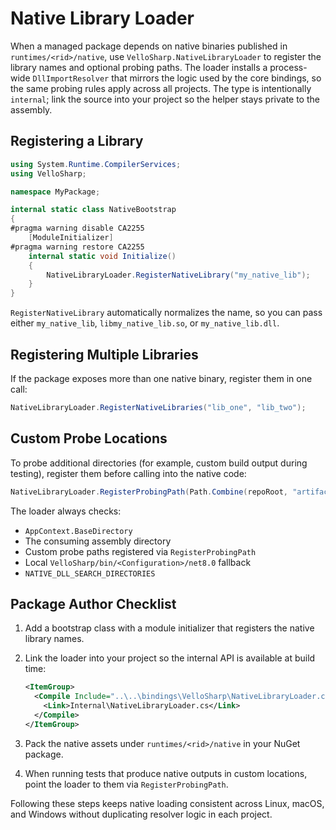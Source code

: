 # Native Library Loader

When a managed package depends on native binaries published in `runtimes/<rid>/native`, use `VelloSharp.NativeLibraryLoader` to register the library names and optional probing paths. The loader installs a process-wide `DllImportResolver` that mirrors the logic used by the core bindings, so the same probing rules apply across all projects. The type is intentionally `internal`; link the source into your project so the helper stays private to the assembly.

## Registering a Library

```csharp
using System.Runtime.CompilerServices;
using VelloSharp;

namespace MyPackage;

internal static class NativeBootstrap
{
#pragma warning disable CA2255
    [ModuleInitializer]
#pragma warning restore CA2255
    internal static void Initialize()
    {
        NativeLibraryLoader.RegisterNativeLibrary("my_native_lib");
    }
}
```

`RegisterNativeLibrary` automatically normalizes the name, so you can pass either `my_native_lib`, `libmy_native_lib.so`, or `my_native_lib.dll`.

## Registering Multiple Libraries

If the package exposes more than one native binary, register them in one call:

```csharp
NativeLibraryLoader.RegisterNativeLibraries("lib_one", "lib_two");
```

## Custom Probe Locations

To probe additional directories (for example, custom build output during testing), register them before calling into the native code:

```csharp
NativeLibraryLoader.RegisterProbingPath(Path.Combine(repoRoot, "artifacts", "runtimes"));
```

The loader always checks:

- `AppContext.BaseDirectory`
- The consuming assembly directory
- Custom probe paths registered via `RegisterProbingPath`
- Local `VelloSharp/bin/<Configuration>/net8.0` fallback
- `NATIVE_DLL_SEARCH_DIRECTORIES`

## Package Author Checklist

1. Add a bootstrap class with a module initializer that registers the native library names.
2. Link the loader into your project so the internal API is available at build time:

   ```xml
   <ItemGroup>
     <Compile Include="..\..\bindings\VelloSharp\NativeLibraryLoader.cs">
       <Link>Internal\NativeLibraryLoader.cs</Link>
     </Compile>
   </ItemGroup>
   ```

3. Pack the native assets under `runtimes/<rid>/native` in your NuGet package.
4. When running tests that produce native outputs in custom locations, point the loader to them via `RegisterProbingPath`.

Following these steps keeps native loading consistent across Linux, macOS, and Windows without duplicating resolver logic in each project.
